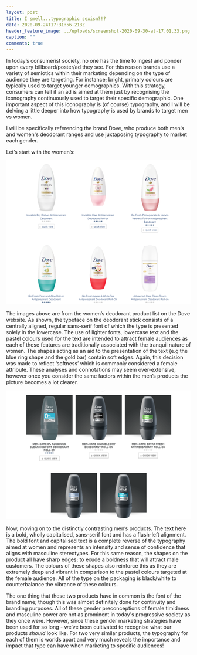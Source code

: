 ```yaml
---
layout: post
title: I smell...typographic sexism?!?
date: 2020-09-24T17:31:56.213Z
header_feature_image: ../uploads/screenshot-2020-09-30-at-17.01.33.png
caption: ""
comments: true
---
```

In today’s consumerist society, no one has the time to ingest and ponder upon every billboard/poster/ad they see. For this reason brands use a variety of semiotics within their marketing depending on the type of audience they are targeting. For instance; bright, primary colours are typically used to target younger demographics. With this strategy, consumers can tell if an ad is aimed at them just by recognising the iconography continuously used to target their specific demographic. One important aspect of this iconography is (of course) typography, and I will be delving a little deeper into how typography is used by brands to target men vs women.

I will be specifically referencing the brand Dove, who produce both men’s and women's deodorant ranges and use juxtaposing typography to market each gender.

Let’s start with the women’s:

![Women's Dove Deodorant ](../uploads/screenshot-2020-09-25-at-15.04.50.png "Taken from Dove.com")

The images above are from the women’s deodorant product list on the Dove website. As shown, the typeface on the deodorant stick consists of a centrally aligned, regular sans-serif font of which the type is presented solely in the lowercase. The use of lighter fonts, lowercase text and the pastel colours used for the text are intended to attract female audiences as each of these features are traditionally associated with the tranquil nature of women. The shapes acting as an aid to the presentation of the text (e.g the blue ring shape and the gold bar) contain soft edges. Again, this decision was made to reflect ‘softness’ which is commonly considered a female attribute. These analyses and connotations may seem over-extensive, however once you consider the same factors within the men’s products the picture becomes a lot clearer.

![Men's Dove Deodorant](../uploads/screenshot-2020-09-25-at-15.03.19.png "Taken from Dove.com")

Now, moving on to the distinctly contrasting men’s products. The text here is a bold, wholly capitalised, sans-serif font and has a flush-left alignment. The bold font and capitalised text is a complete reverse of the typography aimed at women and represents an intensity and sense of confidence that aligns with masculine stereotypes. For this same reason, the shapes on the product all have sharp edges; to exude a boldness that will attract male customers. The colours of these shapes also reinforce this as they are extremely deep and vibrant in comparison to the pastel colours targeted at the female audience. All of the type on the packaging is black/white to counterbalance the vibrance of these colours.

The one thing that these two products have in common is the font of the brand name; though this was almost definitely done for continuity and branding purposes. All of these gender preconceptions of female timidness and masculine power are not as prominent in today's progressive society as they once were. However, since these gender marketing strategies have been used for so long - we’ve been cultivated to recognise what our products *should* look like. For two very similar products, the typography for each of them is worlds apart and very much reveals the importance and impact that type can have when marketing to specific audiences!